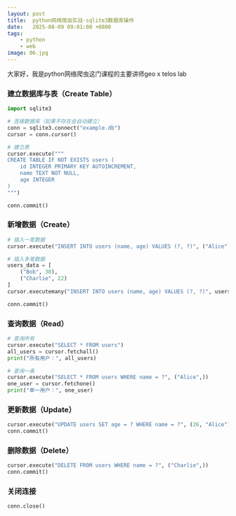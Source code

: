 ```yaml
---
layout: post
title:  python网络爬虫实战-sqlite3数据库操作
date:   2025-08-09 09:01:00 +0800
tags: 
    - python
    - web
image: 06.jpg
---
```


大家好，我是python网络爬虫这门课程的主要讲师geo x telos lab

### 建立数据库与表（Create Table）

```python
import sqlite3

# 连接数据库（如果不存在会自动建立）
conn = sqlite3.connect("example.db")
cursor = conn.cursor()

# 建立表
cursor.execute("""
CREATE TABLE IF NOT EXISTS users (
    id INTEGER PRIMARY KEY AUTOINCREMENT,
    name TEXT NOT NULL,
    age INTEGER
)
""")

conn.commit()
```

### 新增数据（Create）

```python
# 插入一笔数据
cursor.execute("INSERT INTO users (name, age) VALUES (?, ?)", ("Alice", 25))

# 插入多笔数据
users_data = [
    ("Bob", 30),
    ("Charlie", 22)
]
cursor.executemany("INSERT INTO users (name, age) VALUES (?, ?)", users_data)

conn.commit()
```

### 查询数据（Read）

```python
# 查询所有
cursor.execute("SELECT * FROM users")
all_users = cursor.fetchall()
print("所有用户：", all_users)

# 查询一条
cursor.execute("SELECT * FROM users WHERE name = ?", ("Alice",))
one_user = cursor.fetchone()
print("单一用户：", one_user)
```

###  更新数据（Update）

```python
cursor.execute("UPDATE users SET age = ? WHERE name = ?", (26, "Alice"))
conn.commit()
```

### 删除数据（Delete）

```python
cursor.execute("DELETE FROM users WHERE name = ?", ("Charlie",))
conn.commit()
```

### 关闭连接

```python
conn.close()
```